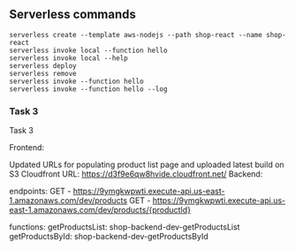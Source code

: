 ## Serverless commands

```
serverless create --template aws-nodejs --path shop-react --name shop-react
serverless invoke local --function hello
serverless invoke local --help
serverless deploy
serverless remove
serverless invoke --function hello
serverless invoke --function hello --log
```

### Task 3

Task 3

Frontend:

Updated URLs for populating product list page and uploaded latest build on S3
Cloudfront URL: https://d3f9e6qw8hvide.cloudfront.net/
Backend:

endpoints:
GET - https://9ymgkwpwti.execute-api.us-east-1.amazonaws.com/dev/products
GET - https://9ymgkwpwti.execute-api.us-east-1.amazonaws.com/dev/products/{productId}

functions:
getProductsList: shop-backend-dev-getProductsList
getProductsById: shop-backend-dev-getProductsById
